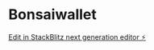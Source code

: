 # Bonsaiwallet

[Edit in StackBlitz next generation editor ⚡️](https://stackblitz.com/~/github.com/drazpa/Bonsaiwallet)